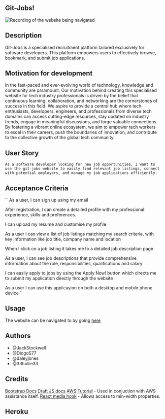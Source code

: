 ## Git-Jobs!

![Recording of the website being navigated](./SCREENSHOT.gif)

## Description
Git-Jobs is a specialised recruitment platform tailored exclusively for software developers. This platform empowers users to effectively browse, bookmark, and submit job applications.

## Motivation for development
In the fast-paced and ever-evolving world of technology, knowledge and community are paramount. Our motivation behind creating this specialised website for tech industry professionals is driven by the belief that continuous learning, collaboration, and networking are the cornerstones of success in this field. We aspire to provide a central hub where tech enthusiasts, developers, engineers, and professionals from diverse tech domains can access cutting-edge resources, stay updated on industry trends, engage in meaningful discussions, and forge valuable connections. By fostering a vibrant online ecosystem, we aim to empower tech workers to excel in their careers, push the boundaries of innovation, and contribute to the collective growth of the global tech community.


## User Story
``
 As a software developer looking for new job opportunities, I want to use the git-jobs website to easily find relevant job listings, connect with potential employers, and manage my job applications efficiently.
 ``
 

 ## Acceptance Criteria
 ``
 As a user, I can sign up using my email 

 After registration, I can create a detailed profile with my professional experience, skills and preferences.

 I can upload my resume and customise my profile 

 As a user I can view a list of job listings matching my search criteria, with key information like job title, company name and location

 When I click on a job listing it takes me to a detailed job description page

 As a user, I can see job descriptions that provide comprehensive information about the role, responsibilities, qualifications and salary 

 I can easily apply to jobs by using the Apply Now! button which directs me to submit my application directly through the website 

 As a user I can use this applicayion on both a desktop and mobile phone device ``
 

## Usage

The website can be navigated to by going [here](https://gitjobs-19ba7014a86a.herokuapp.com/)

## Authors
* @JackStockwell
* @DiogoS77
* @daleyjones
* @33hollie33

## Credits

[Bootstrap Docs](https://react-bootstrap.netlify.app/)
[Draft JS docs](https://draftjs.org/)
[AWS Tutorial](https://www.youtube.com/watch?v=eQAIojcArRY&t=10s) - Used in conjuction with AWS assistance itself.
[React media hook](https://www.npmjs.com/package/react-media-hook) - Allows access to min-width properties.

## Heroku


